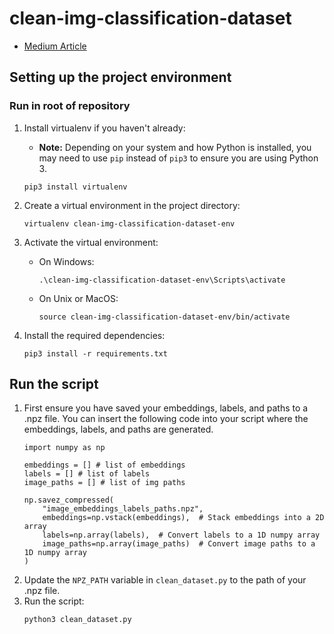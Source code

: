 # clean-img-classification-dataset
- [Medium Article](https://medium.com/@nathan_49206/finding-needles-in-the-haystack-2fbbe45da9dd)

## Setting up the project environment
### Run in root of repository
1. Install virtualenv if you haven't already:
    - **Note:** Depending on your system and how Python is installed, you may need to use `pip` instead of `pip3` to ensure you are using Python 3.

   ```
   pip3 install virtualenv
   ```
2. Create a virtual environment in the project directory:
   ```
   virtualenv clean-img-classification-dataset-env
   ```
3. Activate the virtual environment:
   - On Windows:
     ```
     .\clean-img-classification-dataset-env\Scripts\activate
     ```
   - On Unix or MacOS:
     ```
     source clean-img-classification-dataset-env/bin/activate
     ```
4. Install the required dependencies:
   ```
   pip3 install -r requirements.txt
   ```


## Run the script
1.  First ensure you have saved your embeddings, labels, and paths to a .npz file. You can insert the following code into your script where the embeddings, labels, and paths are generated.
    ```
    import numpy as np

    embeddings = [] # list of embeddings
    labels = [] # list of labels
    image_paths = [] # list of img paths

    np.savez_compressed(
        "image_embeddings_labels_paths.npz",
        embeddings=np.vstack(embeddings),  # Stack embeddings into a 2D array
        labels=np.array(labels),  # Convert labels to a 1D numpy array
        image_paths=np.array(image_paths)  # Convert image paths to a 1D numpy array
    )
    ```
2. Update the `NPZ_PATH` variable in `clean_dataset.py` to the path of your .npz file.
3. Run the script:
    ```
    python3 clean_dataset.py
    ```
